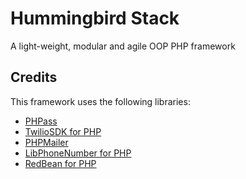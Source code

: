 # Hummingbird Stack
A light-weight, modular and agile OOP PHP framework

## Credits
This framework uses the following libraries:

- [PHPass](http://www.openwall.com/phpass/)
- [TwilioSDK for PHP](https://www.twilio.com/docs/libraries/php)
- [PHPMailer](https://github.com/PHPMailer/PHPMailer)
- [LibPhoneNumber for PHP](https://giggsey.com/libphonenumber/)
- [RedBean for PHP](https://redbeanphp.com/index.php)